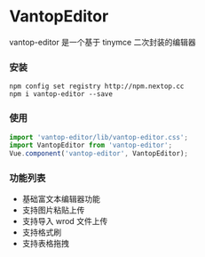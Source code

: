 # VantopEditor
vantop-editor 是一个基于 tinymce 二次封装的编辑器

### 安装

```shell
npm config set registry http://npm.nextop.cc
npm i vantop-editor --save
```
### 使用
```js
import 'vantop-editor/lib/vantop-editor.css';
import VantopEditor from 'vantop-editor';
Vue.component('vantop-editor', VantopEditor);
```


### 功能列表
- 基础富文本编辑器功能
- 支持图片粘贴上传
- 支持导入 wrod 文件上传
- 支持格式刷
- 支持表格拖拽

